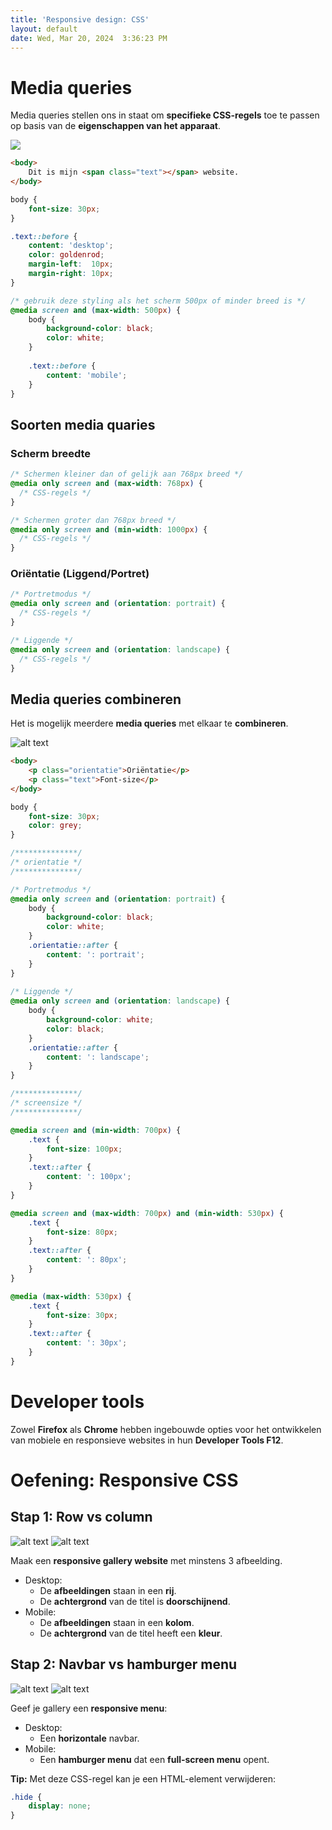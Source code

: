 ```yaml
---
title: 'Responsive design: CSS'
layout: default
date: Wed, Mar 20, 2024  3:36:23 PM
---
```


# Media queries

Media queries stellen ons in staat om **specifieke CSS-regels** toe te passen op basis van de **eigenschappen van het apparaat**.

![](images/media-query.gif)

```html
<body>
	Dit is mijn <span class="text"></span> website.
</body>
```

```css
body {
    font-size: 30px;
}

.text::before {
    content: 'desktop';
    color: goldenrod;
    margin-left:  10px;
    margin-right: 10px;
}

/* gebruik deze styling als het scherm 500px of minder breed is */
@media screen and (max-width: 500px) {
    body {
        background-color: black;
        color: white;
    }
    
    .text::before {
        content: 'mobile';
    }
}
```

## Soorten media quaries

### Scherm breedte

```css
/* Schermen kleiner dan of gelijk aan 768px breed */
@media only screen and (max-width: 768px) {
  /* CSS-regels */
}

/* Schermen groter dan 768px breed */
@media only screen and (min-width: 1000px) {
  /* CSS-regels */
}
```

### Oriëntatie (Liggend/Portret)

```css
/* Portretmodus */
@media only screen and (orientation: portrait) {
  /* CSS-regels */
}

/* Liggende */
@media only screen and (orientation: landscape) {
  /* CSS-regels */
}

```

## Media queries combineren

Het is mogelijk meerdere **media queries** met elkaar te **combineren**.

![alt text](images/media-query-combine.gif)

```html
<body>
    <p class="orientatie">Oriëntatie</p>
    <p class="text">Font-size</p>
</body>
```

```css
body {
    font-size: 30px;
    color: grey;
}

/**************/
/* orientatie */
/**************/

/* Portretmodus */
@media only screen and (orientation: portrait) {
    body {
        background-color: black;
        color: white;
    }
    .orientatie::after {
        content: ': portrait';
    }
}
  
/* Liggende */
@media only screen and (orientation: landscape) {
    body {
        background-color: white;
        color: black;
    }
    .orientatie::after {
        content: ': landscape';
    }
}

/**************/
/* screensize */
/**************/

@media screen and (min-width: 700px) {
    .text {
        font-size: 100px;
    }
    .text::after {
        content: ': 100px';
    }
}

@media screen and (max-width: 700px) and (min-width: 530px) {
    .text {
        font-size: 80px;
    }
    .text::after {
        content: ': 80px';
    }
}

@media (max-width: 530px) {
    .text {
        font-size: 30px;
    }
    .text::after {
        content: ': 30px';
    }
}
```

# Developer tools

Zowel **Firefox** als **Chrome** hebben ingebouwde opties voor het ontwikkelen van mobiele en responsieve websites in hun **Developer Tools F12**.

# Oefening: Responsive CSS

## Stap 1: Row vs column

![alt text](images/oef-gallery-desktop.png)
![alt text](images/oef-gallery-mobile.png)

Maak een **responsive gallery website** met minstens 3 afbeelding.
- Desktop:
    - De **afbeeldingen** staan in een **rij**.
    - De **achtergrond** van de titel is **doorschijnend**.
- Mobile:
    - De **afbeeldingen** staan in een **kolom**.
    - De **achtergrond** van de titel heeft een **kleur**.

## Stap 2: Navbar vs hamburger menu

![alt text](images/oef-gellery-nav.png)
![alt text](images/oef-gallery-hamburger.png)

Geef je gallery een **responsive menu**:
- Desktop: 
    - Een **horizontale** navbar.
- Mobile: 
    - Een **hamburger menu** dat een **full-screen menu** opent.

**Tip:** Met deze CSS-regel kan je een HTML-element verwijderen:

```css
.hide {
    display: none;
}
```